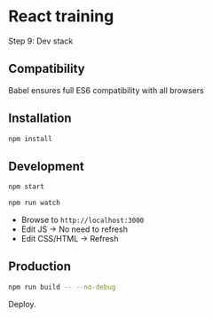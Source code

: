 # React training

Step 9: Dev stack

## Compatibility

Babel ensures full ES6 compatibility with all browsers

## Installation

```sh
npm install
```

## Development

```sh
npm start
```

```sh
npm run watch
```

* Browse to ``http://localhost:3000``
* Edit JS → No need to refresh
* Edit CSS/HTML → Refresh

## Production

```sh
npm run build -- --no-debug
```

Deploy.

